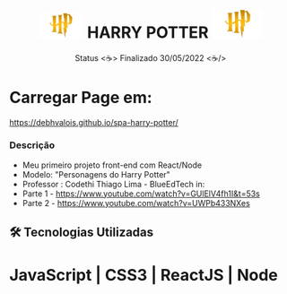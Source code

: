 <h1 align="center">
  <img alt="Logo H de Harry Potter" title="spider-man" src="./src/images/icon.png" width="80px"/> HARRY POTTER <img alt="Logo H de Harry Potter" title="spider-man" src="./src/images/icon.png" width="90px"/>
</h1>

<p align="center"> Status <☕> Finalizado 30/05/2022 <☕/></p>

# Carregar Page em:
  
https://debhvalois.github.io/spa-harry-potter/
  
  
### Descrição
- Meu primeiro projeto front-end com React/Node 
- Modelo: "Personagens do Harry Potter"
- Professor : Codethi Thiago Lima - BlueEdTech in:
- Parte 1 - https://www.youtube.com/watch?v=GUlElV4fh1I&t=53s
- Parte 2 - https://www.youtube.com/watch?v=UWPb433NXes

## :hammer_and_wrench: Tecnologias Utilizadas
# JavaScript | CSS3 | ReactJS | Node


